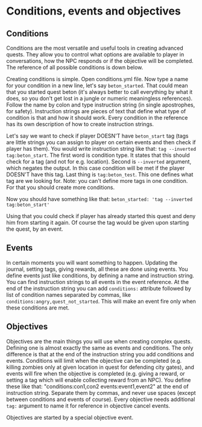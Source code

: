 # Conditions, events and objectives

## Conditions

Conditions are the most versatile and useful tools in creating advanced quests. They allow you to control what options are available to player in conversations, how the NPC responds or if the objective will be completed. The reference of all possible conditions is down below.

Creating conditions is simple. Open conditions.yml file. Now type a name for your condition in a new line, let's say `beton_started`. That could mean that you started quest beton (it's always better to call everything by what it does, so you don't get lost in a jungle or numeric meaningless references). Follow the name by colon and type instruction string (in single apostrophes, for safety). Instruction strings are pieces of text that define what type of condition is that and how it should work. Every condition in the reference has its own description of how to create instruction strings.

Let's say we want to check if player DOESN'T have `beton_start` tag (tags are little strings you can assign to player on certain events and then check if player has them). You would write instruction string like that: `tag --inverted tag:beton_start`. The first word is condition type. It states that this should check for a tag (and not for e.g. location). Second is `--inverted` argument, which negates the output. In this case condition will be met if the player DOESN'T have this tag. Last thing is `tag:beton_test`. This one defines what tag are we looking for. Note: you can't define more tags in one condition. For that you should create more conditions.

Now you should have something like that: `beton_started: 'tag --inverted tag:beton_start'`

Using that you could check if player has already started this quest and deny him from starting it again. Of course the tag would be given upon starting the quest, by an event.

## Events

In certain moments you will want something to happen. Updating the journal, setting tags, giving rewards, all these are done using events. You define events just like conditions, by defining a name and instruction string. You can find instruction strings to all events in the event reference. At the end of the instruction string you can add `conditions:` attribute followed by list of condition names separated by commas, like `conditions:angry,quest_not_started`. This will make an event fire only when these conditions are met.

## Objectives

Objectives are the main things you will use when creating complex quests. Defining one is almost exactly the same as events and conditions. The only difference is that at the end of the instruction string you add conditions and events. Conditions will limit when the objective can be completed (e.g. killing zombies only at given location in quest for defending city gates), and events will fire when the objective is completed (e.g. giving a reward, or setting a tag which will enable collecting reward from an NPC). You define these like that: "conditions:con1,con2 events:event1,event2" at the end of instruction string. Separate them by commas, and never use spaces (except between conditions and events of course). Every objective needs additional `tag:` argument to name it for reference in objective cancel events.

Objectives are started by a special objective event.
